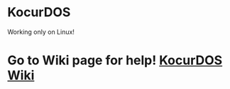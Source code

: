 # KocurDOS
Working only on Linux!

# Go to Wiki page for help! [KocurDOS Wiki](https://github.com/Kocurowy96/KocurDOS/wiki)
